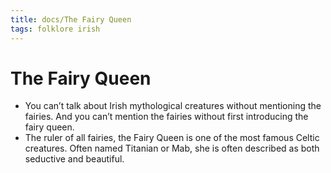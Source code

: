 ```yaml
---
title: docs/The Fairy Queen
tags: folklore irish
---
```


# The Fairy Queen

- You can’t talk about Irish mythological creatures without mentioning the fairies. And you can’t mention the fairies without first introducing the fairy queen.
- The ruler of all fairies, the Fairy Queen is one of the most famous Celtic creatures. Often named Titanian or Mab, she is often described as both seductive and beautiful.